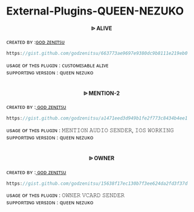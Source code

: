 # External-Plugins-QUEEN-NEZUKO


<h4 align="center">  ᐉ ALIVE </h1>

   ᴄʀᴇᴀᴛᴇᴅ ʙʏ :<a href="https://zenitsu.vercel.app/">ɢᴏᴅ ᴢᴇɴɪᴛꜱᴜ</a>

```js
https://gist.github.com/godzenitsu/663773ae9697e9380dc9b8111e219eb0
```
ᴜsᴀɢᴇ ᴏғ ᴛʜɪs ᴘʟᴜɢɪɴ :  ᴄᴜꜱᴛᴏᴍɪꜱᴀʙʟᴇ ᴀʟɪᴠᴇ<br /> 
sᴜᴘᴘᴏʀᴛɪɴɢ ᴠᴇʀsɪᴏɴ : qᴜᴇᴇɴ ɴᴇᴢᴜᴋᴏ
<br />
<br />

<h4 align="center">  ᐉ MENTION-2</h1>

   ᴄʀᴇᴀᴛᴇᴅ ʙʏ :<a href="https://zenitsu.vercel.app/"> ɢᴏᴅ ᴢᴇɴɪᴛꜱᴜ</a>

```js
https://gist.github.com/godzenitsu/a1471eed3d949b1fe2f773c8434b4ee1
```
ᴜsᴀɢᴇ ᴏғ ᴛʜɪs ᴘʟᴜɢɪɴ : 𝙼𝙴𝙽𝚃𝙸𝙾𝙽 𝙰𝚄𝙳𝙸𝙾 𝚂𝙴𝙽𝙳𝙴𝚁, 𝙸𝙾𝚂 𝚆𝙾𝚁𝙺𝙸𝙽𝙶<br /> 
sᴜᴘᴘᴏʀᴛɪɴɢ ᴠᴇʀsɪᴏɴ : qᴜᴇᴇɴ ɴᴇᴢᴜᴋᴏ
<br />
<br />

<h4 align="center">  ᐉ OWNER</h1>

   ᴄʀᴇᴀᴛᴇᴅ ʙʏ :<a href="https://zenitsu.vercel.app/">  ɢᴏᴅ ᴢᴇɴɪᴛꜱᴜ</a>

```js
https://gist.github.com/godzenitsu/15638f17ec130b7f3ee624da2fd3f37d
```
ᴜsᴀɢᴇ ᴏғ ᴛʜɪs ᴘʟᴜɢɪɴ : 𝙾𝚆𝙽𝙴𝚁 𝚅𝙲𝙰𝚁𝙳 𝚂𝙴𝙽𝙳𝙴𝚁<br /> 
sᴜᴘᴘᴏʀᴛɪɴɢ ᴠᴇʀsɪᴏɴ : qᴜᴇᴇɴ ɴᴇᴢᴜᴋᴏ
<br />
<br />

